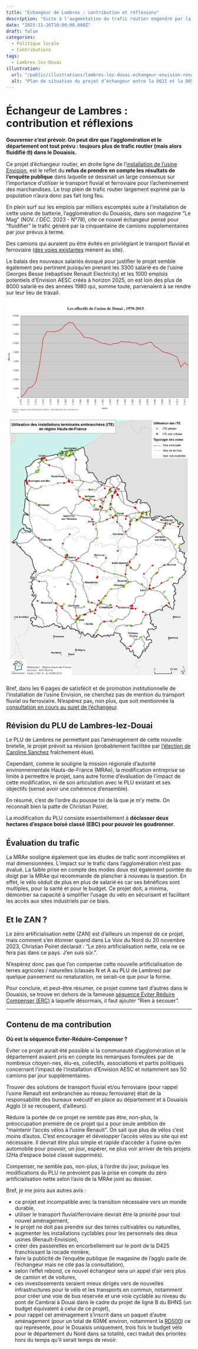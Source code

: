 ```yaml
---
title: "Échangeur de Lambres : contribution et réflexions"
description: "Suite à l’augmentation du trafic routier engendré par la création de l’usine de batterie Envision, l’aglomération dépense 45 millions d’euros pour de nouvelles routes…"
date: "2023-11-26T10:00:00.000Z"
draft: false
categories:
  - Politique locale
  - Contributions
tags:
  - Lambres-lez-Douai
illustration:
  url: "/public/illustrations/lambres-lez-douai-echangeur-envision-renault.png"
  alt: "Plan de situation du projet d’échangeur entre la D621 et la D650"
---
```


# Échangeur de Lambres : contribution et réflexions

**Gouverner c’est prévoir. On peut dire que l’agglomération et le département ont tout prévu : toujours plus de trafic routier (mais alors fluidifié 🙄) dans le Douaisis.**

Ce projet d’échangeur routier, en droite ligne de l’[installation de l’usine Envision](./usine-de-batterie-envision-reunion-de-cloture), est le reflet du **refus de prendre en compte les résultats de l’enquête publique** dans laquelle se dessinait un large consensus sur l’importance d’utiliser le transport fluvial et ferroviaire pour l’acheminement des marchandises. Le trop plein de trafic routier largement exprimé par la population n’aura donc pas fait long feu.

En plein surf sur les emplois par milliers escomptés suite à l’installation de cette usine de batterie, l’agglomération du Douaisis, dans son magazine “Le Mag” (NOV. / DÉC. 2023 - N°78), cite ce nouvel échangeur pensé pour “fluidifier” le trafic généré par la cinquantaine de camions supplementaires par jour prévus à terme.

Des camions qui auraient pu être évités en privilégiant le transport fluvial et ferroviaire ([des voies existantes](https://www.google.com/maps/@50.3633703,3.0188608,1441m/data=!3m1!1e3?entry=ttu) mènent au site).

Le balais des nouveaux salariés évoqué pour justifier le projet semble également peu pertinent puisqu’en prenant les 3300 salarié·es de l’usine Georges Besse (rebaptisée Renault Electricity) et les 1000 emplois potentiels d’Envision AESC créés à horizon 2025, on est loin des plus de 8000 salarié·es des années 1980 qui, somme toute, parvenaient à se rendre sur leur lieu de travail.

![Évolution des effectifs de Renault Douai](/public/illustrations/effectifs-renault-douai.jpg)
![Carte sur l’utilisation des Installations Terminales Embranchées des Hauts-de-France](/public/illustrations/carte-utilisation-des-ite-hauts-de-france.png)

Bref, dans les 6 pages de satisfécit et de promotion institutionnelle de l’installation de l’usine Envision, ne cherchez pas de mention du transport fluvial ou ferroviaire. N’espérez pas, non plus, que soit mentionnée la [consultation en cours au sujet de l’échangeur](https://participation.proxiterritoires.fr/echangeur-lambres-lez-douai/).

## Révision du PLU de Lambres-lez-Douai

Le PLU de Lambres ne permettant pas l’aménagement de cette nouvelle bretelle, le projet prévoit sa révision (probablement facilitée par [l’élection de Caroline Sanchez](./des-elections-municipales-a-lambres-lez-douai-en-2023) fraîchement élue).

Cependant, comme le souligne la mission régionale d’autorité environnementale Hauts-de-France (MRAe), la modification entreprise se limite à permettre le projet, sans autre forme d’évaluation de l’impact de cette modification, ni de son articulation avec le PLU existant et ses objectifs (sensé avoir une cohérence d’ensemble).

En résumé, c’est de l’ordre du pousse toi de là que je m’y mette. On reconnaît bien la patte de Christian Poiret.

La modification du PLU consiste essentiellement à **déclasser deux hectares d’espace boisé classé (EBC) pour pouvoir les goudronner**.

## Évaluation du trafic

La MRAe souligne également que les études de trafic sont incomplètes et mal dimensionnées. L’impact sur le trafic dans l’agglomération n’est pas évalué. La faible prise en compte des modes doux est également pointée du doigt par la MRAe qui recommande de plancher à nouveau la question. En effet, le vélo séduit de plus en plus de salarié·es car ses bénéfices sont multiples, pour la santé et pour le budget. Ce projet doit, a minima, démontrer sa capacité à simplifier l’usage du vélo en sécurisant et facilitant les accès aux sites industriels par ce biais.

## Et le ZAN ?

Le zéro artificialisation nette (ZAN) est d’ailleurs un impensé de ce projet, mais comment s’en étonner quand dans La Voix du Nord du 20 novembre 2023, Christian Poiret déclarait : “Le zéro artificialisation nette, cela ne se fera pas dans ce pays. J’en suis sûr.”.

N’espérez donc pas que l’on compense cette nouvelle artificialisation de terres agricoles / naturelles (classés N et A au PLU de Lambres) par quelque pansement ou renaturation, ne serait-ce que pour la forme.

Pour conclure, et peut-être résumer, ce projet comme tant d’autres dans le Douaisis, se trouve en dehors de la fameuse [séquence Éviter Réduire Compenser (ERC)](https://www.ofb.gouv.fr/mettre-en-oeuvre-la-sequence-eviter-reduire-compenser) à laquelle désormais, il faut ajouter “Rien à secouer”.

---

## Contenu de ma contribution

**Où est la séquence Éviter-Réduire-Compenser ?**

Éviter ce projet aurait été possible si la communauté d’agglomération et le département avaient pris en compte les remarques formulées par de nombreux citoyen-nes, élu-es, collectifs, associations et partis politiques concernant l’impact de l’installation d’Envision AESC et notamment ses 50 camions par jour supplémentaires.

Trouver des solutions de transport fluvial et/ou ferroviaire (pour rappel l’usine Renault est embranchée au réseau ferroviaire) était de la responsabilité des bureaux exécutif en place au département et à Douaisis Agglo (il se recoupent, d’ailleurs).

Réduire la portée de ce projet ne semble pas être, non-plus, la préoccupation première de ce projet qui a pour seule ambition de "maintenir l’accès vélos à l’usine Renault". On sait que plus de vélos c’est moins d’autos. C’est encourager et développer l’accès vélos au site qui est nécessaire. Il devrait être plus simple et rapide d’accéder à l’usine qu’en automobile pour pouvoir, un jour, espérer, ne plus voir arriver de tels projets (2Ha d’espace boisé classé supprimés).

Compenser, ne semble pas, non-plus, à l’ordre du jour, puisque les modifications du PLU ne prévoient pas la prise en compte du zéro artificialisation nette selon l’avis de la MRAe joint au dossier.

Bref, je me joins aux autres avis :

- ce projet est incompatible avec la transition nécessaire vers un monde durable,
- utiliser le transport fluvial/ferroviaire devrait être la priorité pour tout nouvel aménagement,
- le projet ne doit pas prendre sur des terres cultivables ou naturelles,
- augmenter les installations cyclables pour les personnels des deux usines (Renault-Envision),
- créer des passerelles en encorbellement sur le pont de la D425 franchissant la rocade minière,
- faire la publicité de l’enquête publique (le magasine de l’agglo parle de l’échangeur mais ne cite pas la consultation),
- selon l’effet rebond, ce nouvel échangeur sera un appel d’air vers plus de camion et de voitures,
- ces investissements seraient mieux dirigés vers de nouvelles infrastructures pour le vélo et les transports en commun, notamment pour créer une voie de bus réservée et une voie cyclable au niveau du pont de Cambrai à Douai dans le cadre du projet de ligne B du BHNS (un budget équivalent à celui de ce projet),
- pour rappel cet aménagement s’inscrit dans un paquet d’autre aménagement (pour un total de 60M€ environ, notamment la [RD500](https://nicolasfroidure.fr/blog/projet-de-requalification-de-la-rd-500)) ce qui représente, pour le Douaisis uniquement, trois fois le budget vélo pour le département du Nord dans sa totalité, ceci traduit des priorités hors du temps qu’il serait temps de revoir.
